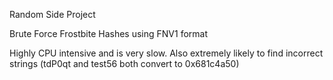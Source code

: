 Random Side Project

Brute Force Frostbite Hashes using FNV1 format

Highly CPU intensive and is very slow. Also extremely likely to find incorrect strings (tdP0qt and test56 both convert to 0x681c4a50)
